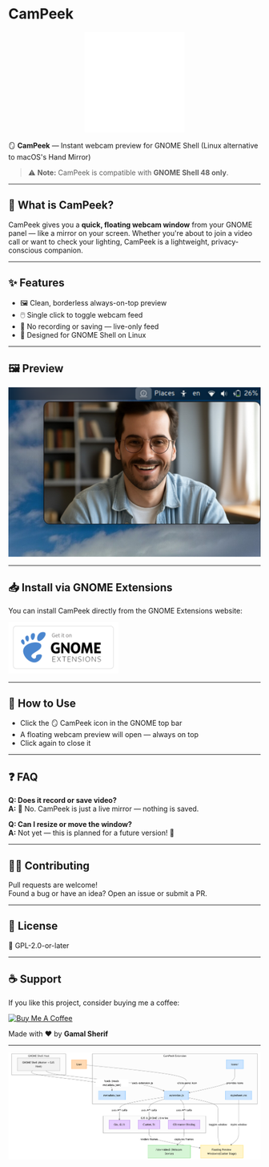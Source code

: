 # CamPeek

<p align="center">
  <img src="CamPeek%40gamalsherif1.github.io/icons/mirror.png" width="200" alt="CamPeek Logo"/>
</p>

🪞 **CamPeek** — Instant webcam preview for GNOME Shell (Linux alternative to macOS's Hand Mirror)  
> ⚠️ **Note:** CamPeek is compatible with **GNOME Shell 48 only**.

---

## 📸 What is CamPeek?

CamPeek gives you a **quick, floating webcam window** from your GNOME panel — like a mirror on your screen. Whether you're about to join a video call or want to check your lighting, CamPeek is a lightweight, privacy-conscious companion.

---

## ✨ Features

- 🖼️ Clean, borderless always-on-top preview  
- 🖱️ Single click to toggle webcam feed  
- 🔐 No recording or saving — live-only feed  
- 🐧 Designed for GNOME Shell on Linux

---

## 🖼️ Preview

![CamPeek Screenshot](screenshots/thumbnail.png)

---

## 📥 Install via GNOME Extensions

You can install CamPeek directly from the GNOME Extensions website:

<a href="https://extensions.gnome.org/extension/8092/campeek/">
  <img src="assets/gnome-badge.svg" width="220" alt="Get it on GNOME Extensions"/>
</a>

---

## 🧪 How to Use

- Click the 🪞 CamPeek icon in the GNOME top bar
- A floating webcam preview will open — always on top
- Click again to close it

---

## ❓ FAQ

**Q: Does it record or save video?**  
**A:** 🔐 No. CamPeek is just a live mirror — nothing is saved.

**Q: Can I resize or move the window?**  
**A:** Not yet — this is planned for a future version! 🎯

---

## 👨‍💻 Contributing

Pull requests are welcome!  
Found a bug or have an idea? Open an issue or submit a PR.

---

## 📄 License

🧾 GPL-2.0-or-later

---

## ☕ Support

If you like this project, consider buying me a coffee:

<a href="https://buymeacoffee.com/gamalsherii" target="_blank">
  <img src="https://cdn.buymeacoffee.com/buttons/v2/default-yellow.png" alt="Buy Me A Coffee" height="50" width="210" />
</a>

Made with ❤️ by **Gamal Sherif**

---

![CamPeek Screenshot](screenshots/diagram.png)
